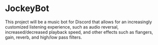# JockeyBot
This project will be a music bot for Discord that allows for an increasingly customized listening experience, such as audio reversal, increased/decreased playback speed, and other effects such as flangers, gain, reverb, and high/low pass filters. 
